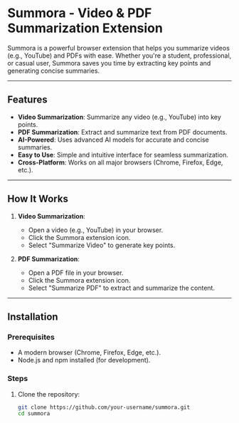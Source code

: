 # Summora - Video & PDF Summarization Extension

Summora is a powerful browser extension that helps you summarize videos (e.g., YouTube) and PDFs with ease. Whether you're a student, professional, or casual user, Summora saves you time by extracting key points and generating concise summaries.

---

## Features

- **Video Summarization**: Summarize any video (e.g., YouTube) into key points.
- **PDF Summarization**: Extract and summarize text from PDF documents.
- **AI-Powered**: Uses advanced AI models for accurate and concise summaries.
- **Easy to Use**: Simple and intuitive interface for seamless summarization.
- **Cross-Platform**: Works on all major browsers (Chrome, Firefox, Edge, etc.).

---

## How It Works

1. **Video Summarization**:
   - Open a video (e.g., YouTube) in your browser.
   - Click the Summora extension icon.
   - Select "Summarize Video" to generate key points.

2. **PDF Summarization**:
   - Open a PDF file in your browser.
   - Click the Summora extension icon.
   - Select "Summarize PDF" to extract and summarize the content.

---

## Installation

### Prerequisites
- A modern browser (Chrome, Firefox, Edge, etc.).
- Node.js and npm installed (for development).

### Steps
1. Clone the repository:
   ```bash
   git clone https://github.com/your-username/summora.git
   cd summora